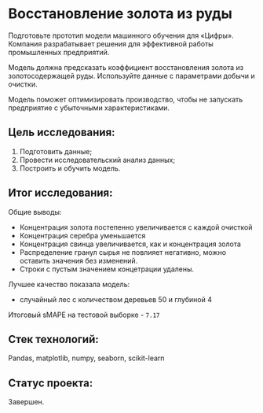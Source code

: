 # Восстановление золота из руды

Подготовьте прототип модели машинного обучения для «Цифры». Компания разрабатывает решения для эффективной работы промышленных предприятий.

Модель должна предсказать коэффициент восстановления золота из золотосодержащей руды. Используйте данные с параметрами добычи и очистки. 

Модель поможет оптимизировать производство, чтобы не запускать предприятие с убыточными характеристиками.

## Цель исследования:

1. Подготовить данные;
2. Провести исследовательский анализ данных;
3. Построить и обучить модель.

## Итог исследования:

Общие выводы:

* Концентрация золота постепенно увеличивается с каждой очисткой
* Концентрация серебра уменьшается
* Концентрация свинца увеличивается, как и концентрация золота
* Распределение гранул сырья не повлияет негативно, можно оставить значения без изменений.
* Строки с пустым значением концетрации удалены.

Лучшее качество показала модель:
* случайный лес с количеством деревьев 50 и глубиной 4

Итоговый sMAPE на тестовой выборке - `7.17`

## Стек технологий:

Pandas, matplotlib, numpy, seaborn, scikit-learn

## Статус проекта:

Завершен.
